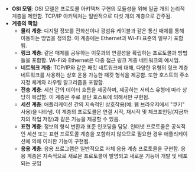 - **OSI 모델**: OSI 모델은 프로토콜 아키텍처 구현의 모듈성을 위해 일곱 개의 논리적 계층을 제안함. TCP/IP 아키텍처는 일반적으로 다섯 개의 계층으로 간주됨.
- **계층의 책임**:
    - **물리 계층**: 디지털 정보를 전화선이나 광섬유 케이블과 같은 통신 매체를 통해 이동하는 방법을 정의함. 이 계층에는 Ethernet과 Wi-Fi 표준의 일부가 포함됨.
    - **링크 계층**: 같은 매체를 공유하는 이웃과의 연결성을 확립하는 프로토콜과 방법들을 포함함. Wi-Fi와 Ethernet은 다중 접근 링크 계층 네트워크의 예시임.
    - **네트워크 계층**: TCP/IP와 같은 패킷 네트워크에 대해, 다양한 유형의 링크 계층 네트워크를 사용하는 상호 운용 가능한 패킷 형식을 제공함. 또한 호스트의 주소 지정 체계와 라우팅 알고리즘을 포함함.
    - **전송 계층**: 세션 간의 데이터 흐름을 제공하며, 제공하는 서비스 유형에 따라 상당히 복잡함. 이 계층은 주로 끝단 호스트에 의해서만 구현됨.
    - **세션 계층**: 애플리케이션 간의 지속적인 상호작용(예: 웹 브라우저에서 "쿠키" 사용)을 나타냄. 이 계층의 프로토콜은 연결 시작, 재시작 및 체크포인팅(지금까지의 작업 저장)과 같은 기능을 제공할 수 있음.
    - **표현 계층**: 정보의 형식 변환과 표준 인코딩을 담당. 인터넷 프로토콜은 공식적인 세션 또는 표현 프로토콜 계층을 포함하지 않으므로 필요한 경우 애플리케이션에 의해 이러한 기능이 구현됨.
    - **응용 계층**: 응용 프로그램은 일반적으로 자체 응용 계층 프로토콜을 구현함. 응용 계층은 지속적으로 새로운 프로토콜이 발명되고 새로운 기능이 개발 및 배포되는 곳임
